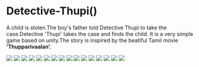 # Detective-Thupi()
A child is stolen.The boy's father told Detective Thupi to take the case.Detective 'Thupi' takes the case and finds the child.
It is a very simple game based on unity.The story is inspired by the beatiful Tamil movie **'Thupparivaalan'.**

![](https://raw.githubusercontent.com/LIMON100/Unity-game-Detective-Thupi-/master/Thupi%20images/1.PNG)
![](https://raw.githubusercontent.com/LIMON100/Unity-game-Detective-Thupi-/master/Thupi%20images/2.PNG)
![](https://raw.githubusercontent.com/LIMON100/Unity-game-Detective-Thupi-/master/Thupi%20images/3.PNG)
![](https://raw.githubusercontent.com/LIMON100/Unity-game-Detective-Thupi-/master/Thupi%20images/4.PNG)
![](https://raw.githubusercontent.com/LIMON100/Unity-game-Detective-Thupi-/master/Thupi%20images/5.PNG)
![](https://raw.githubusercontent.com/LIMON100/Unity-game-Detective-Thupi-/master/Thupi%20images/6.PNG)
![](https://raw.githubusercontent.com/LIMON100/Unity-game-Detective-Thupi-/master/Thupi%20images/7.PNG)
![](https://raw.githubusercontent.com/LIMON100/Unity-game-Detective-Thupi-/master/Thupi%20images/8.PNG)
![](https://raw.githubusercontent.com/LIMON100/Unity-game-Detective-Thupi-/master/Thupi%20images/9.PNG)
![](https://raw.githubusercontent.com/LIMON100/Unity-game-Detective-Thupi-/master/Thupi%20images/10.PNG)
![](https://raw.githubusercontent.com/LIMON100/Unity-game-Detective-Thupi-/master/Thupi%20images/11.PNG)
![](https://raw.githubusercontent.com/LIMON100/Unity-game-Detective-Thupi-/master/Thupi%20images/12.PNG)
![](https://raw.githubusercontent.com/LIMON100/Unity-game-Detective-Thupi-/master/Thupi%20images/13.PNG)
![](https://raw.githubusercontent.com/LIMON100/Unity-game-Detective-Thupi-/master/Thupi%20images/14.PNG)
![](https://raw.githubusercontent.com/LIMON100/Unity-game-Detective-Thupi-/master/Thupi%20images/15.PNG)
![](https://raw.githubusercontent.com/LIMON100/Unity-game-Detective-Thupi-/master/Thupi%20images/16.PNG)
